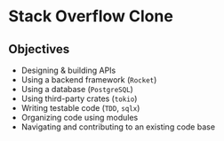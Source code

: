 # Stack Overflow Clone

## Objectives

- Designing & building APIs
- Using a backend framework (`Rocket`)
- Using a database (`PostgreSQL`)
- Using third-party crates (`tokio`)
- Writing testable code (`TDD`, `sqlx`)
- Organizing code using modules
- Navigating and contributing to an existing code base
